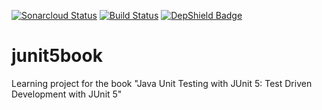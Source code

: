 [![Sonarcloud Status](https://sonarcloud.io/api/project_badges/measure?project=rocks.stefano.junit5book&metric=alert_status)](https://sonarcloud.io/dashboard?id=rocks.stefano.junit5book)
[![Build Status](https://travis-ci.org/StefanoAgazzi/junit5book.svg?branch=master)](https://travis-ci.org/StefanoAgazzi/junit5book)
[![DepShield Badge](https://depshield.sonatype.org/badges/StefanoAgazzi/junit5book/depshield.svg)](https://depshield.github.io)


# junit5book

Learning project for the book "Java Unit Testing with JUnit 5: Test Driven Development with JUnit 5"
